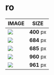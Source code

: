 # ro

| IMAGE | SIZE |
|-------|:----:|
| ![](images/fmd_ro_400x300.jpg) | **400** px |
| ![](images/fmd_ro_684x600.jpg) | **684** px |
| ![](images/fmd_ro_685x600.jpg) | **685** px |
| ![](images/fmd_ro_960x800.jpg) | **960** px |
| ![](images/fmd_ro_961x800.jpg) | **961** px |
